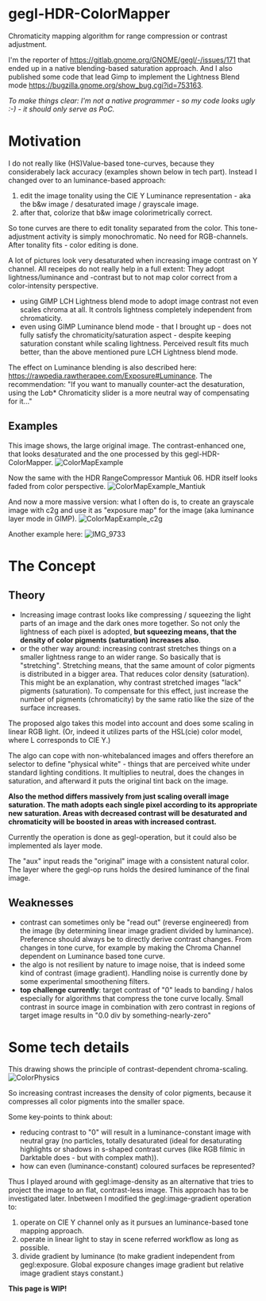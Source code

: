 # gegl-HDR-ColorMapper
Chromaticity mapping algorithm for range compression or contrast adjustment.

I'm the reporter of https://gitlab.gnome.org/GNOME/gegl/-/issues/171 that ended up in a native blending-based saturation approach.
And I also published some code that lead Gimp to implement the Lightness Blend mode https://bugzilla.gnome.org/show_bug.cgi?id=753163.

*To make things clear: I'm not a native programmer - so my code looks ugly :-) - it should only serve as PoC.*

# Motivation
I do not really like (HS)Value-based tone-curves, because they considerabely lack accuracy (examples shown below in tech part). Instead I changed over to an luminance-based approach:
1) edit the image tonality using the CIE Y Luminance representation - aka the b&w image / desaturated image / grayscale image.
2) after that, colorize that b&w image colorimetrically correct. 

So tone curves are there to edit tonality separated from the color. This tone-adjustment activity is simply monochromatic. No need for RGB-channels. After tonality fits - color editing is done.

A lot of pictures look very desaturated when increasing image contrast on Y channel. All receipes do not really help in a full extent: They adopt lightness/luminance and -contrast but to not map color correct from a color-intensity perspective.
- using GIMP LCH Lightness blend mode to adopt image contrast not even scales chroma at all. It controls lightness completely independent from chromaticity.
- even using GIMP Luminance blend mode - that I brought up - does not fully satisfy the chromaticity/saturation aspect - despite keeping saturation constant while scaling lightness. Perceived result fits much better, than the above mentioned pure LCH Lightness blend mode.

The effect on Luminance blending is also described here: https://rawpedia.rawtherapee.com/Exposure#Luminance. The recommendation: "If you want to manually counter-act the desaturation, using the L*a*b* Chromaticity slider is a more neutral way of compensating for it..."

## Examples
This image shows, the large original image. The contrast-enhanced one, that looks desaturated and the one processed by this gegl-HDR-ColorMapper.
![ColorMapExample](https://github.com/immanuelsch/gegl-HDR-ColorMapper/assets/23322212/7f5c92ee-cfe1-443c-b268-6d441895a48f)

Now the same with the HDR RangeCompressor Mantiuk 06. HDR itself looks faded from color perspective.
![ColorMapExample_Mantiuk](https://github.com/immanuelsch/gegl-HDR-ColorMapper/assets/23322212/b9cf00a5-8798-4d45-8895-17105cb62cb2)

And now a more massive version: what I often do is, to create an grayscale image with c2g and use it as "exposure map" for the image (aka luminance layer mode in GIMP).
![ColorMapExample_c2g](https://github.com/immanuelsch/gegl-HDR-ColorMapper/assets/23322212/a9b28d39-871f-4ca9-8917-83e94d848079)

Another example here:
![IMG_9733](https://github.com/user-attachments/assets/8de78478-6551-471c-9685-cd0bd30aaf85)


# The Concept
## Theory
- Increasing image contrast looks like compressing / squeezing the light parts of an image and the dark ones more together. So not only the lightness of each pixel is adopted, **but squeezing means, that the density of color pigments (saturation) increases also**.
- or the other way around: increasing contrast stretches things on a smaller lightness range to an wider range. So basically that is "stretching". Stretching means, that the same amount of color pigments is distributed in a bigger area. That reduces color density (saturation). This might be an explanation, why contrast stretched images "lack" pigments (saturation). To compensate for this effect, just increase the number of pigments (chromaticity) by the same ratio like the size of the surface increases.

The proposed algo takes this model into account and does some scaling in linear RGB light. (Or, indeed it utilizes parts of the HSL(cie) color model, where L corresponds to CIE Y.)

The algo can cope with non-whitebalanced images and offers therefore an selector to define "physical white" - things that are perceived white under standard lighting conditions. It multiplies to neutral, does the changes in saturation, and afterward it puts the original tint back on the image.

**Also the method differs massively from just scaling overall image saturation. The math adopts each single pixel according to its appropriate new saturation. Areas with decreased contrast will be desaturated and chromaticity will be boosted in areas with increased contrast.**

Currently the operation is done as gegl-operation, but it could also be implemented als layer mode.

The "aux" input reads the "original" image with a consistent natural color. The layer where the gegl-op runs holds the desired luminance of the final image.

## Weaknesses
- contrast can sometimes only be "read out" (reverse engineered) from the image (by determining linear image gradient divided by luminance). Preference should always be to directly derive contrast changes. From changes in tone curve, for example by making the Chroma Channel dependent on Luminance based tone curve.
- the algo is not resilient by nature to image noise, that is indeed some kind of contrast (image gradient). Handling noise is currently done by some experimental smoothening filters.
- **top challenge currently**: target contrast of "0" leads to banding / halos especially for algorithms that compress the tone curve locally. Small contrast in source image in combination with zero contrast in regions of target image results in "0.0 div by something-nearly-zero"


# Some tech details
This drawing shows the principle of contrast-dependent chroma-scaling.
![ColorPhysics](https://github.com/user-attachments/assets/c3e76a7e-337d-450a-9b11-5dd081cc7e82)

So increasing contrast increases the density of color pigments, because it compresses all color pigments into the smaller space.

Some key-points to think about:
- reducing contrast to "0" will result in a luminance-constant image with neutral gray (no particles, totally desaturated (ideal for desaturating highlights or shadows in s-shaped contrast curves (like RGB filmic in Darktable does - but with complex math)).
- how can even (luminance-constant) coloured surfaces be represented?

Thus I played around with gegl:image-density as an alternative that tries to project the image to an flat, contrast-less image. This approach has to be investigated later. Inbetween I modified the gegl:image-gradient operation to:

1) operate on CIE Y channel only as it pursues an luminance-based tone mapping approach.
2) operate in linear light to stay in scene referred workflow as long as possible.
3) divide gradient by luminance (to make gradient independent from gegl:exposure. Global exposure changes image gradient but relative image gradient stays constant.)

**This page is WIP!**
